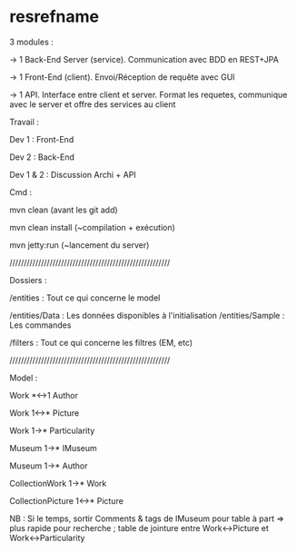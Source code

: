 resrefname
==========

3 modules :

-> 1 Back-End Server (service). Communication avec BDD en REST+JPA

-> 1 Front-End (client). Envoi/Réception de requête avec GUI

-> 1 API. Interface entre client et server. Format les requetes, communique avec le server et offre des services au client


Travail :

Dev 1 : Front-End

Dev 2 : Back-End

Dev 1 & 2 : Discussion Archi + API




Cmd :

mvn clean (avant les git add)

mvn clean install (~compilation + exécution)

mvn jetty:run (~lancement du server)

////////////////////////////////////////////////////////

Dossiers : 

/entities : Tout ce qui concerne le model

/entities/Data : Les données disponibles à l'initialisation
/entities/Sample : Les commandes 

/filters : Tout ce qui concerne les filtres (EM, etc)


////////////////////////////////////////////////////////

Model : 

Work *<->1 Author

Work 1<->* Picture

Work 1->* Particularity

Museum 1->* IMuseum

Museum 1->* Author

CollectionWork 1->* Work

CollectionPicture 1<->* Picture

NB : Si le temps, sortir Comments & tags de IMuseum pour table à part => plus rapide pour recherche ; table de jointure entre Work<->Picture et Work<->Particularity
